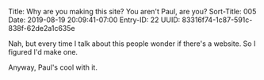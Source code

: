 Title: Why are you making this site? You aren't Paul, are you?
Sort-Title: 005
Date: 2019-08-19 20:09:41-07:00
Entry-ID: 22
UUID: 83316f74-1c87-591c-838f-62de2a1c635e

Nah, but every time I talk about this people wonder if there's a website. So I figured I'd make one.

Anyway, Paul's cool with it.
